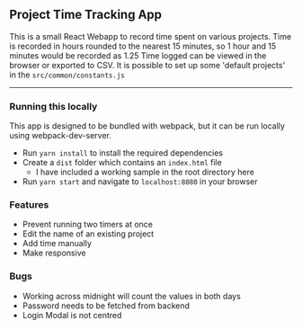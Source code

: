 ## Project Time Tracking App

This is a small React Webapp to record time spent on various projects.
Time is recorded in hours rounded to the nearest 15 minutes, so 1 hour and 15 minutes would be recorded as 1.25
Time logged can be viewed in the browser or exported to CSV.
It is possible to set up some 'default projects' in the `src/common/constants.js`

---
### Running this locally
This app is designed to be bundled with webpack, but it can be run locally using webpack-dev-server.
* Run `yarn install` to install the required dependencies
* Create a `dist` folder which contains an `index.html` file
  * I have included a working sample in the root directory here
* Run `yarn start` and navigate to `localhost:8080` in your browser


### Features
* Prevent running two timers at once
* Edit the name of an existing project
* Add time manually
* Make responsive

### Bugs
* Working across midnight will count the values in both days
* Password needs to be fetched from backend
* Login Modal is not centred